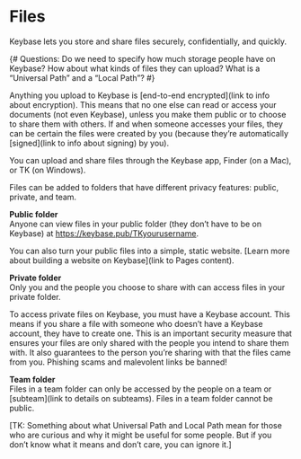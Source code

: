 # Files
Keybase lets you store and share files securely, confidentially, and quickly.

{# Questions: Do we need to specify how much storage people have on Keybase? How about what kinds of files they can upload? What is a “Universal Path” and a “Local Path”? #}

Anything you upload to Keybase is [end-to-end encrypted](link to info about encryption). This means that no one else can read or access your documents (not even Keybase), unless you make them public or to choose to share them with others. If and when someone accesses your files, they can be certain the files were created by you (because they’re automatically [signed](link to info about signing) by you).

You can upload and share files through the Keybase app, Finder (on a Mac), or TK (on Windows). 

Files can be added to folders that have different privacy features: public, private, and team. 

**Public folder**  
Anyone can view files in your public folder (they don’t have to be on Keybase) at https://keybase.pub/TKyourusername. 

You can also turn your public files into a simple, static website. [Learn more about building a website on Keybase](link to Pages content).

**Private folder**  
Only you and the people you choose to share with can access files in your private folder. 

To access private files on Keybase, you must have a Keybase account. This means if you share a file with someone who doesn’t have a Keybase account, they have to create one. This is an important security measure that ensures your files are only shared with the people you intend to share them with. It also guarantees to the person you’re sharing with that the files came from you. Phishing scams and malevolent links be banned!

**Team folder**  
Files in a team folder can only be accessed by the people on a team or [subteam](link to details on subteams). Files in a team folder cannot be public.

[TK: Something about what Universal Path and Local Path mean for those who are curious and why it might be useful for some people. But if you don’t know what it means and don’t care, you can ignore it.]

